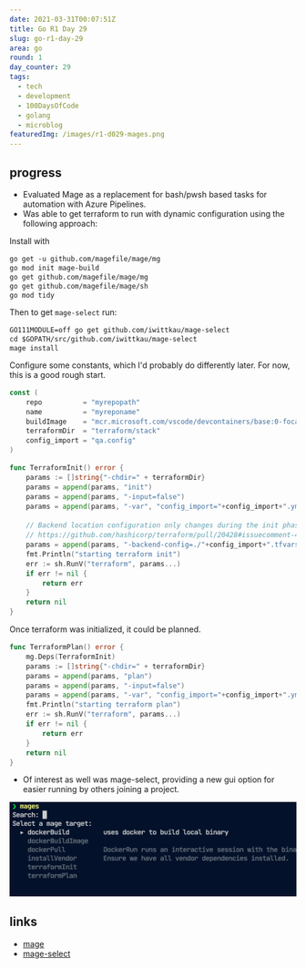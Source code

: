 ```yaml
---
date: 2021-03-31T00:07:51Z
title: Go R1 Day 29
slug: go-r1-day-29
area: go
round: 1
day_counter: 29
tags:
  - tech
  - development
  - 100DaysOfCode
  - golang
  - microblog
featuredImg: /images/r1-d029-mages.png
---
```


## progress

- Evaluated Mage as a replacement for bash/pwsh based tasks for automation with Azure Pipelines.
- Was able to get terraform to run with dynamic configuration using the following approach:

Install with

```shell
go get -u github.com/magefile/mage/mg
go mod init mage-build
go get github.com/magefile/mage/mg
go get github.com/magefile/mage/sh
go mod tidy
```

Then to get `mage-select` run:

```shell
GO111MODULE=off go get github.com/iwittkau/mage-select
cd $GOPATH/src/github.com/iwittkau/mage-select
mage install
```

Configure some constants, which I'd probably do differently later.
For now, this is a good rough start.

```go
const (
	repo          = "myrepopath"
	name          = "myreponame"
	buildImage    = "mcr.microsoft.com/vscode/devcontainers/base:0-focal"
	terraformDir  = "terraform/stack"
	config_import = "qa.config"
)
```

```go
func TerraformInit() error {
	params := []string{"-chdir=" + terraformDir}
	params = append(params, "init")
	params = append(params, "-input=false")
	params = append(params, "-var", "config_import="+config_import+".yml")

	// Backend location configuration only changes during the init phase, so you do not need to provide this to each command thereafter
	// https://github.com/hashicorp/terraform/pull/20428#issuecomment-470674564
	params = append(params, "-backend-config=./"+config_import+".tfvars")
	fmt.Println("starting terraform init")
	err := sh.RunV("terraform", params...)
	if err != nil {
		return err
	}
	return nil
}
```

Once terraform was initialized, it could be planned.

```go
func TerraformPlan() error {
	mg.Deps(TerraformInit)
	params := []string{"-chdir=" + terraformDir}
	params = append(params, "plan")
	params = append(params, "-input=false")
	params = append(params, "-var", "config_import="+config_import+".yml")
	fmt.Println("starting terraform plan")
	err := sh.RunV("terraform", params...)
	if err != nil {
		return err
	}
	return nil
}

```

- Of interest as well was mage-select, providing a new gui option for easier running by others joining a project.

![mages-select-on-console](images/r1-d029-mages.png)

## links

- [mage](https://bit.ly/2PIuI4e)
- [mage-select](https://bit.ly/3cza7bw)
